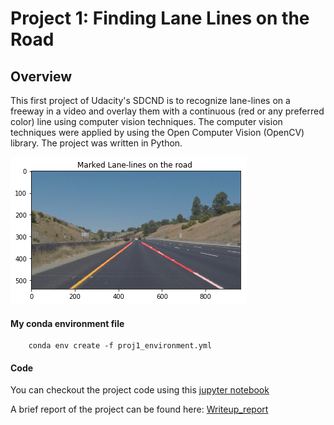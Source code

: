 # Project 1: Finding Lane Lines on the Road

## Overview
This first project of Udacity's SDCND is to recognize lane-lines on a freeway in a video and overlay them with a continuous (red or any preferred color) line using computer vision techniques. The computer vision techniques were applied by using the Open Computer Vision (OpenCV) library. The project was written in Python.  

![Lanes lines detected on the road](./writeup_images/final_lane_marking.png)


#### My conda environment file

```
    conda env create -f proj1_environment.yml

```

#### Code

You can checkout the project code using this [jupyter notebook](../P1.ipynb)

A brief report of the project can be found here: [Writeup_report](../writeup_report.md)

